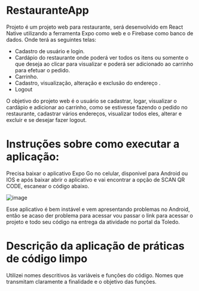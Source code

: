 # RestauranteApp


Projeto é um projeto web para restaurante, será desenvolvido em React Native utilizando a ferramenta Expo como web e o Firebase como banco de dados.
Onde terá as seguintes telas:

- Cadastro de usuário e login.
- Cardápio do restaurante onde poderá ver todos os itens ou somente o que deseja ao clicar para visualizar e poderá ser adicionado ao carrinho para efetuar o pedido.
- Carrinho.
- Cadastro, visualização, alteração e exclusão do endereço .
- Logout

O objetivo do projeto web é o usuário se cadastrar, logar, visualizar o cardápio e adicionar ao carrinho, como se estivesse fazendo o pedido no restaurante, cadastrar vários endereços, visualizar todos eles, alterar e excluir e se desejar fazer logout.


# Instruções sobre como executar a aplicação:

Precisa baixar o aplicativo Expo Go no celular, disponivel para Android ou IOS e após baixar abrir o aplicativo e vai encontrar a opção de SCAN QR CODE, escanear o código abaixo.

![image](https://github.com/Karen-Garbim/RestauranteApp/assets/100885148/94451efb-1b41-40bb-ae62-85387e78c48d)

Esse aplicativo é bem instável e vem apresentando problemas no Android, então se acaso der problema para acessar vou passar o link para acessar o projeto e todo seu código na entrega da atividade no portal da Toledo.


# Descrição da aplicação de práticas de código limpo

Utilizei nomes descritivos às variáveis e funções do código. Nomes que transmitam claramente a finalidade e o objetivo das funções.
